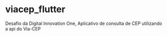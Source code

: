 # viacep_flutter
Desafio da Digital Innovation One,
Aplicativo de consulta de CEP utilizando a api do Via-CEP
